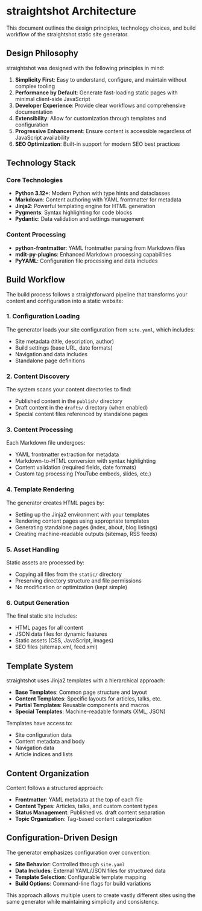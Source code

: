 # straightshot Architecture

This document outlines the design principles, technology choices, and build workflow of the straightshot static site generator.

## Design Philosophy

straightshot was designed with the following principles in mind:

1. **Simplicity First**: Easy to understand, configure, and maintain without complex tooling
2. **Performance by Default**: Generate fast-loading static pages with minimal client-side JavaScript
3. **Developer Experience**: Provide clear workflows and comprehensive documentation
4. **Extensibility**: Allow for customization through templates and configuration
5. **Progressive Enhancement**: Ensure content is accessible regardless of JavaScript availability
6. **SEO Optimization**: Built-in support for modern SEO best practices

## Technology Stack

### Core Technologies

- **Python 3.12+**: Modern Python with type hints and dataclasses
- **Markdown**: Content authoring with YAML frontmatter for metadata
- **Jinja2**: Powerful templating engine for HTML generation
- **Pygments**: Syntax highlighting for code blocks
- **Pydantic**: Data validation and settings management

### Content Processing

- **python-frontmatter**: YAML frontmatter parsing from Markdown files
- **mdit-py-plugins**: Enhanced Markdown processing capabilities
- **PyYAML**: Configuration file processing and data includes

## Build Workflow

The build process follows a straightforward pipeline that transforms your content and configuration into a static website:

### 1. Configuration Loading

The generator loads your site configuration from `site.yaml`, which includes:
- Site metadata (title, description, author)
- Build settings (base URL, date formats)
- Navigation and data includes
- Standalone page definitions

### 2. Content Discovery

The system scans your content directories to find:
- Published content in the `publish/` directory
- Draft content in the `drafts/` directory (when enabled)
- Special content files referenced by standalone pages

### 3. Content Processing

Each Markdown file undergoes:
- YAML frontmatter extraction for metadata
- Markdown-to-HTML conversion with syntax highlighting
- Content validation (required fields, date formats)
- Custom tag processing (YouTube embeds, slides, etc.)

### 4. Template Rendering

The generator creates HTML pages by:
- Setting up the Jinja2 environment with your templates
- Rendering content pages using appropriate templates
- Generating standalone pages (index, about, blog listings)
- Creating machine-readable outputs (sitemap, RSS feeds)

### 5. Asset Handling

Static assets are processed by:
- Copying all files from the `static/` directory
- Preserving directory structure and file permissions
- No modification or optimization (kept simple)

### 6. Output Generation

The final static site includes:
- HTML pages for all content
- JSON data files for dynamic features
- Static assets (CSS, JavaScript, images)
- SEO files (sitemap.xml, feed.xml)

## Template System

straightshot uses Jinja2 templates with a hierarchical approach:

- **Base Templates**: Common page structure and layout
- **Content Templates**: Specific layouts for articles, talks, etc.
- **Partial Templates**: Reusable components and macros
- **Special Templates**: Machine-readable formats (XML, JSON)

Templates have access to:
- Site configuration data
- Content metadata and body
- Navigation data
- Article indices and lists

## Content Organization

Content follows a structured approach:

- **Frontmatter**: YAML metadata at the top of each file
- **Content Types**: Articles, talks, and custom content types
- **Status Management**: Published vs. draft content separation
- **Topic Organization**: Tag-based content categorization

## Configuration-Driven Design

The generator emphasizes configuration over convention:

- **Site Behavior**: Controlled through `site.yaml`
- **Data Includes**: External YAML/JSON files for structured data
- **Template Selection**: Configurable template mapping
- **Build Options**: Command-line flags for build variations

This approach allows multiple users to create vastly different sites using the same generator while maintaining simplicity and consistency.
